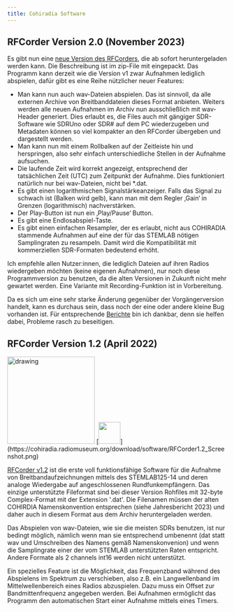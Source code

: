 ```yaml
---
title: Cohiradia Software
---
```

## RFCorder Version 2.0 (November 2023)
Es gibt nun eine [neue Version des RFCorders](https://cohiradia.radiomuseum.org/download/software/RFCorder_v2_0.zip), die ab sofort heruntergeladen werden kann. Die Beschreibung ist im zip-File mit eingepackt. Das Programm kann derzeit wie die Version v1 zwar Aufnahmen lediglich abspielen, dafür gibt es eine Reihe nützlicher neuer Features:

* Man kann nun auch wav-Dateien abspielen. Das ist sinnvoll, da alle externen Archive von Breitbanddateien dieses Format anbieten. Weiters werden alle neuen Aufnahmen im Archiv nun ausschließlich mit wav-Header generiert. Dies erlaubt es, die Files auch mit gängiger SDR-Software wie SDRUno oder SDR# auf dem PC wiederzugeben und Metadaten können so viel kompakter an den RFCorder übergeben und dargestellt werden.
* Man kann nun mit einem Rollbalken auf der Zeitleiste hin und herspringen, also sehr einfach unterschiedliche Stellen in der Aufnahme aufsuchen.
* Die laufende Zeit wird korrekt angezeigt, entsprechend der tatsächlichen Zeit (UTC) zum Zeitpunkt der Aufnahme. Dies funktioniert natürlich nur bei wav-Dateien, nicht bei *.dat.
* Es gibt einen logarithmischen Signalstärkeanzeiger. Falls das Signal zu schwach ist (Balken wird gelb), kann man mit dem Regler ‚Gain‘ in Grenzen (logarithmisch) nachverstärken.
* Der Play-Button ist nun ein ‚Play/Pause‘ Button.
* Es gibt eine Endlosabspiel-Taste.
* Es gibt einen einfachen Resampler, der es erlaubt, nicht aus COHIRADIA stammende Aufnahmen auf eine der für das STEMLAB nötigen Samplingraten zu resampeln. Damit wird die Kompatibilität mit kommerziellen SDR-Formaten bedeutend erhöht.

Ich empfehle allen Nutzer:innen, die lediglich Dateien auf ihren Radios wiedergeben möchten (keine eigenen Aufnahmen), nur noch diese Programmversion zu benutzen, da die alten Versionen in Zukunft nicht mehr gewartet werden. Eine Variante mit Recording-Funktion ist in Vorbereitung.

Da es sich um eine sehr starke Änderung gegenüber der Vorgängerversion handelt, kann es durchaus sein, dass noch der eine oder andere kleine Bug vorhanden ist. Für entsprechende [Berichte](https://www.radiomuseum.org/forum/software_fuer_cohiradia_details_und_problemloesungen.html) bin ich dankbar, denn sie helfen dabei, Probleme rasch zu beseitigen.


## RFCorder Version 1.2 (April 2022)
<!-- This is the text of the comment -->
<img src=https://cohiradia.radiomuseum.org/download/software/RFCorder1.2_Screenshot.png alt="drawing" style="width:200;"/>
[<img src="image.png" width="50"/>](https://cohiradia.radiomuseum.org/download/software/RFCorder1.2_Screenshot.png)
<!-- ![Image](https://cohiradia.radiomuseum.org/download/software/RFCorder1.2_Screenshot.png) -->

[RFCorder v1.2](https://cohiradia.radiomuseum.org/download/software/cohiradia_V1.2.zip) ist die erste voll funktionsfähige Software für die Aufnahme von Breitbandaufzeichnungen mittels des STEMLAB125-14 und deren analoge Wiedergabe auf angeschlossenen Rundfunkempfängern. Das einzige unterstützte Fileformat sind bei dieser Version Rohfiles mit 32-byte Complex-Format mit der Extension '.dat'. Die Filenamen müssen der alten COHIRDIA Namenskonvention entsprechen (siehe Jahresbericht 2023) und daher auch in diesem Format aus dem Archiv heruntergeladen werden.

Das Abspielen von wav-Dateien, wie sie die meisten SDRs benutzen, ist nur bedingt möglich, nämlich wenn man sie entsprechend umbenennt (dat statt wav und Umschreiben des Namens gemäß Namenskonvenion) und wenn die Samplingrate einer der vom STEMLAB unterstützten Raten entspricht. Andere Formate als 2 channels int16 werden nicht unterstützt.

Ein spezielles Feature ist die Möglichkeit, das Frequenzband während des Abspielens im Spektrum zu verschieben, also z.B. ein Langwellenband im Mittelwellenbereich eines Radios abzuspielen. Dazu muss ein Offset zur Bandmittenfrequenz angegeben werden.
Bei Aufnahmen ermöglicht das Programm den automatischen Start einer Aufnahme mittels eines Timers. 


